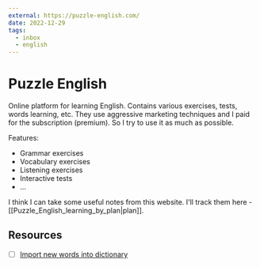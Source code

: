 ```yaml
---
external: https://puzzle-english.com/
date: 2022-12-29
tags:
  - inbox
  - english
---
```


# Puzzle English

Online platform for learning English. Contains various exercises, tests, words
learning, etc. They use aggressive marketing techniques and I paid for the
subscription (premium). So I try to use it as much as possible.

Features:

- Grammar exercises
- Vocabulary exercises
- Listening exercises
- Interactive tests
- ...

I think I can take some useful notes from this website. I'll track them here -
[[Puzzle_English_learning_by_plan|plan]].

## Resources

- [ ] [Import new words into dictionary](https://puzzle-english.com/change-my-dictionary/import)
